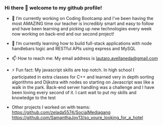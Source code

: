 ### Hi there 👋 welcome to my github profile!

- 🔭 I’m currently working on Coding Bootcamp and I've been having the most AMAZING time our teacher is incredibly smart and easy to follow and have been learning and picking up new technologies every week now working on back-end and our second project!

- 🌱 I’m currently learning how to build full-stack applications with node handlebars logic and RESTful APIs using express and MySQL

- 📫 How to reach me: My email address is lautaro.avellaneda@gmail.com 

- ⚡ Fun fact: My javascript skills are top notch. In high school I participated in extra classes for C++ and learned very in depth sorting algorithms and Dijkstra with nodes so starting on Javascript was like a walk in the park. Back-end server handling was a challenge and I have been loving every second of it. I cant wait to put my skills and knowledge to the test

- Other projects I worked on with teams: https://github.com/zelada5574/SocialMediagang https://github.com/SamanthaJoy13/so_youre_looking_for_a_hotel
